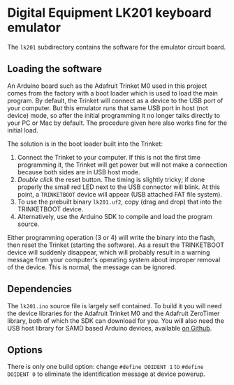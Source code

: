 # Digital Equipment LK201 keyboard emulator

The `lk201` subdirectory contains the software for the emulator circuit board.

## Loading the software

An Arduino board such as the Adafruit Trinket M0 used in this project comes from the factory with a boot loader which is used to load the main program.  By default, the Trinket will connect as a device to the USB port of your computer.  But this emulator runs that same USB port in host (not device) mode, so after the initial programming it no longer talks directly to your PC or Mac by default.  The procedure given here also works fine for the initial load.

The solution is in the boot loader built into the Trinket:
1. Connect the Trinket to your computer.  If this is not the first time programming it, the Trinket will get power but will not make a connection because both sides are in USB host mode.
2. *Double click* the reset button.  The timing is slightly tricky; if done properly the small red LED next to the USB connector will blink.  At this point, a `TRINKETBOOT` device will appear (USB attached FAT file system).
3. To use the prebuilt binary `lk201.uf2`, copy (drag and drop) that into the TRINKETBOOT device.  
4. Alternatively, use the Arduino SDK to compile and load the program source.

Either programming operation (3 or 4) will write the binary into the flash, then reset the Trinket (starting the software).  As a result the TRINKETBOOT device will suddenly disappear, which will probably result in a warning message from your computer's operating system about improper removal of the device. This is normal, the message can be ignored.

## Dependencies

The `lk201.ino` source file is largely self contained.  To build it you will need the device libraries for the Adafruit Trinket M0 and the Adafruit ZeroTimer library, both of which the SDK can download for you.  You will also need the USB host library for SAMD based Arduino devices, available [on Github](https://github.com/gdsports/USB_Host_Library_SAMD "SAMD USB host library").

## Options

There is only one build option: change `#define DOIDENT 1` to `#define DOIDENT 0` to eliminate the identification message at device powerup.
